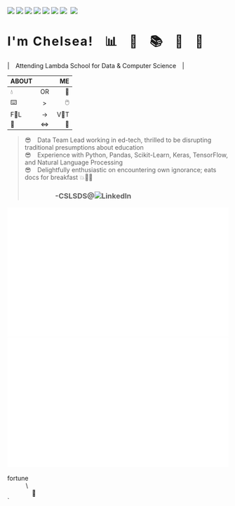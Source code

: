 ![](https://img.shields.io/badge/Python-blue?style=plastic&logo=Python&logoColor=yellow)
![](https://img.shields.io/badge/Jupyter-ff6300?style=plastic&labelColor=373737&logo=Jupyter&logoColor=ff6633)
![](https://img.shields.io/badge/Pandas-000066?style=plastic&labelColor=222222&Color=CC0099&logo=Pandas&logoColor=ff00cc)
![](https://img.shields.io/badge/PostgreSQL-blue?style=plastic&labelColor=464646&logo=PostgreSQL&logoColor=6699ff)
![](https://img.shields.io/badge/amazon-aws-ff6600?style=plastic&labelColor=333333&logo=amazon-aws&logoColor=white)
![](https://img.shields.io/badge/scikit-learn-ff9933?style=plastic&labelColor=3399dd&logo=scikit-learn&logoColor=cccccc)
![](https://img.shields.io/badge/Keras-cc0000?style=plastic&logo=Keras&logoColor=cc0000&labelColor=aaaaaa)
![]()
![](https://img.shields.io/badge/tensorflow-ff6600?style=plastic&labelColor=333333&logo=tensorflow&logoColor=white)
![]()
![]()
![]()  

# **I ' m   C h e l s e a !** 📊 🔧 📚 🔬 🔮  
| Attending Lambda School for Data & Computer Science |   

**ABOUT** |     | **ME**
:-- | :---: | --:
:droplet:| OR |:tea:
:keyboard: |  >  | :computer_mouse:
F🍊L| → | V🍁T
🐍 | ⇔ | 🐐
  
>  😎 Data Team Lead working in ed-tech, thrilled to be disrupting traditional presumptions about education  
>  😎 Experience with Python, Pandas, Scikit-Learn, Keras, TensorFlow, and Natural Language Processing  
>  😎 Delightfully enthusiastic on encountering own ignorance; eats docs for breakfast 💥💪🎉  
> ###      -CSLSDS@![LinkedIn](https://img.shields.io/badge/LinkedIn-blue?style=plastic&logo=Linkedin&link=https://www.linkedin.com/in/cslsds/)  

<div align="center">  
  
<a href="https://github.com/jstrieb/github-stats">  
  
![](https://raw.githubusercontent.com/CSLSDS/github-stats/master/generated/overview.svg)
![](https://github.com/CSLSDS/github-stats/blob/master/generated/languages.svg)  
</a>  
</div>

fortune  
   \\  
    🐄  
`
